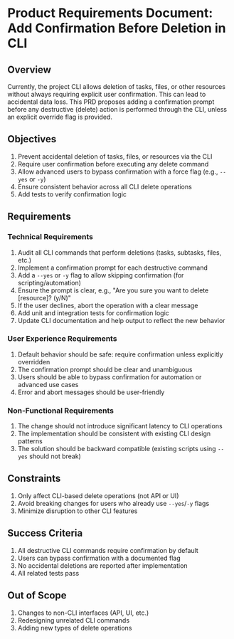 # Product Requirements Document: Add Confirmation Before Deletion in CLI

## Overview
Currently, the project CLI allows deletion of tasks, files, or other resources without always requiring explicit user confirmation. This can lead to accidental data loss. This PRD proposes adding a confirmation prompt before any destructive (delete) action is performed through the CLI, unless an explicit override flag is provided.

## Objectives
1. Prevent accidental deletion of tasks, files, or resources via the CLI
2. Require user confirmation before executing any delete command
3. Allow advanced users to bypass confirmation with a force flag (e.g., `--yes` or `-y`)
4. Ensure consistent behavior across all CLI delete operations
5. Add tests to verify confirmation logic

## Requirements

### Technical Requirements
1. Audit all CLI commands that perform deletions (tasks, subtasks, files, etc.)
2. Implement a confirmation prompt for each destructive command
3. Add a `--yes` or `-y` flag to allow skipping confirmation (for scripting/automation)
4. Ensure the prompt is clear, e.g., "Are you sure you want to delete [resource]? (y/N)"
5. If the user declines, abort the operation with a clear message
6. Add unit and integration tests for confirmation logic
7. Update CLI documentation and help output to reflect the new behavior

### User Experience Requirements
1. Default behavior should be safe: require confirmation unless explicitly overridden
2. The confirmation prompt should be clear and unambiguous
3. Users should be able to bypass confirmation for automation or advanced use cases
4. Error and abort messages should be user-friendly

### Non-Functional Requirements
1. The change should not introduce significant latency to CLI operations
2. The implementation should be consistent with existing CLI design patterns
3. The solution should be backward compatible (existing scripts using `--yes` should not break)

## Constraints
1. Only affect CLI-based delete operations (not API or UI)
2. Avoid breaking changes for users who already use `--yes`/`-y` flags
3. Minimize disruption to other CLI features

## Success Criteria
1. All destructive CLI commands require confirmation by default
2. Users can bypass confirmation with a documented flag
3. No accidental deletions are reported after implementation
4. All related tests pass

## Out of Scope
1. Changes to non-CLI interfaces (API, UI, etc.)
2. Redesigning unrelated CLI commands
3. Adding new types of delete operations 
